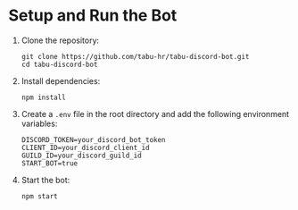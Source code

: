 # Setup and Run the Bot

1. Clone the repository:
   ```
   git clone https://github.com/tabu-hr/tabu-discord-bot.git
   cd tabu-discord-bot
   ```

2. Install dependencies:
   ```
   npm install
   ```

3. Create a `.env` file in the root directory and add the following environment variables:
   ```
   DISCORD_TOKEN=your_discord_bot_token
   CLIENT_ID=your_discord_client_id
   GUILD_ID=your_discord_guild_id
   START_BOT=true
   ```

4. Start the bot:
   ```
   npm start
